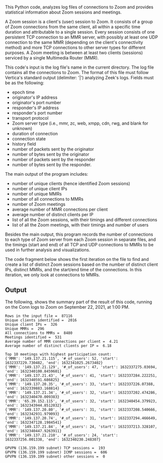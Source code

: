 This Python code, analyzes log files of connections to Zoom and provides statistical information about Zoom sessions and meetings.

A Zoom session is a client's (user) session to Zoom. It consists of
a group of Zoom connections from the same client, all within a specific time duration and attributable to a single session. Every session consists of one persistent TCP connection to an MMR server, with possibly at least one UDP connection to the same MMR (depending on the client's connectivity method) and more TCP connections to other server types for different purposes.
A Zoom meeting is between at least two clients (sessions) serviced by a single Multimedia Router (MMR).

This code's input is the log file's name in the current directory. The log file contains all the connections to Zoom. The format of this file must follow Vertica's standard output (delimiter: '$\vert$') analyzing Zeek's logs. Fields must be as the following:

- epoch time
- originator's IP address
- originator's port number
- responder's IP address
- responder's port number
- transport protocol
- Zoom server type (i.e., mmr, zc, web, xmpp, cdn, rwg, and blank for unknown)
- duration of connection
- connection state
- history field
- number of packets sent by the originator
- number of bytes sent by the originator
- number of packets sent by the responder
- number of bytes sent by the responder.

The main output of the program includes:

- number of unique clients (hence identified Zoom sessions)
- number of unique client IPs
- number of unique MMRs
- number of all connections to MMRs
- number of Zoom meetings
- average number of MMR connections per client
- average number of distinct clients per IP
- list of all the Zoom sessions, with their timings and different connections
- list of all the Zoom meetings, with their timings and number of users

Besides the main output, this program records the number of connections to each type of Zoom server from each Zoom session in separate files,
and the timings (start and end) of all TCP and UDP connections to MMRs to be used in further analysis and visualizations.

The code fragment below shows the first iteration on the file to find and create a list of distinct Zoom sessions based on the number of distinct client IPs, distinct MMRs, and the start/end time of the connections.
In this iteration, we only look at connections to MMRs. 

## Output

The following, shows the summary part of the result of this code, running on the Conn logs to Zoom on September 22, 2021, at 1:00 PM. 

```
Rows in the input file =  87116
Unique clients identified =  2016
Unique client IPs =  326
Unique MMRs =  296
All connections to MMRs =  8480
Meetings identified =  531
Average number of MMR connections per client =  4.21
Average number of distinct clients per IP =  6.18

Top 10 meetings with highest participation count: 
{'MMR': '149.137.21.115', '#_of_users': 52, 'start': 1632337229.730482, 'end': 1632341025.2673402}
{'MMR': '149.137.21.129', '#_of_users': 47, 'start': 1632337275.03694, 'end': 1632340100.8459601}
{'MMR': '149.137.21.43', '#_of_users': 41, 'start': 1632337284.222251, 'end': 1632340591.686825}
{'MMR': '149.137.20.35', '#_of_users': 33, 'start': 1632337226.07388, 'end': 1632339883.168814}
{'MMR': '149.137.21.34', '#_of_users': 32, 'start': 1632337202.474286, 'end': 1632340470.009383}
{'MMR': '65.39.152.115', '#_of_users': 32, 'start': 1632340454.379923, 'end': 1632343944.8512032}
{'MMR': '149.137.20.80', '#_of_users': 31, 'start': 1632337208.540666, 'end': 1632342931.979093}
{'MMR': '149.137.20.74', '#_of_users': 31, 'start': 1632337294.466649, 'end': 1632347128.1984541}
{'MMR': '149.137.21.84', '#_of_users': 24, 'start': 1632337213.328107, 'end': 1632340447.9263911}
{'MMR': '149.137.21.210', '#_of_users': 24, 'start': 1632337256.001338, 'end': 1632340230.248307}

GPVPN (136.159.199 subnet) TCP sessions =  193
GPVPN (136.159.199 subnet) ICMP sessions =  606
GPVPN (136.159.199 subnet) other sessions =  0 
```
